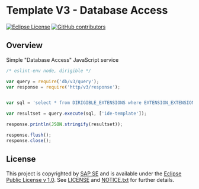 # Template V3 - Database Access

[![Eclipse License](http://img.shields.io/badge/license-Eclipse-brightgreen.svg)](LICENSE)
[![GitHub contributors](https://img.shields.io/github/contributors/dirigiblelabs/template-v3-database-access.svg)](https://github.com/dirigiblelabs/template-v3-database-access/graphs/contributors)


## Overview

Simple "Database Access" JavaScript service
```javascript
/* eslint-env node, dirigible */

var query = require('db/v3/query');
var response = require('http/v3/response');


var sql = 'select * from DIRIGIBLE_EXTENSIONS where EXTENSION_EXTENSIONPOINT_NAME = ?';

var resultset = query.execute(sql, ['ide-template']);

response.println(JSON.stringify(resultset));

response.flush();
response.close();
```


## License

This project is copyrighted by [SAP SE](http://www.sap.com/) and is available under the [Eclipse Public License v 1.0](https://www.eclipse.org/legal/epl-v10.html). See [LICENSE](LICENSE) and [NOTICE.txt](NOTICE.txt) for further details.
